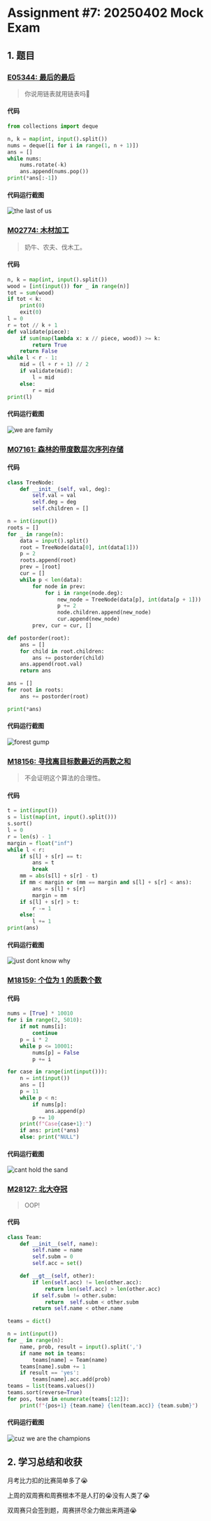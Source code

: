 # Assignment #7: 20250402 Mock Exam


## 1. 题目

### [E05344: 最后的最后](http://cs101.openjudge.cn/practice/05344/)

> 你说用链表就用链表吗🤣

#### 代码

```python
from collections import deque

n, k = map(int, input().split())
nums = deque([i for i in range(1, n + 1)])
ans = []
while nums:
    nums.rotate(-k)
    ans.append(nums.pop())
print(*ans[:-1])
```

#### 代码运行截图

![the last of us](./the-last-of-us.png)

### [M02774: 木材加工](http://cs101.openjudge.cn/practice/02774/)

> 奶牛、农夫、伐木工。

#### 代码

```python
n, k = map(int, input().split())
wood = [int(input()) for _ in range(n)]
tot = sum(wood)
if tot < k:
    print(0)
    exit(0)
l = 0
r = tot // k + 1
def validate(piece):
    if sum(map(lambda x: x // piece, wood)) >= k:
        return True
    return False
while l < r - 1:
    mid = (l + r + 1) // 2
    if validate(mid):
        l = mid
    else:
        r = mid
print(l)
```

#### 代码运行截图

![we are family](./we-are-family.png)

### [M07161: 森林的带度数层次序列存储](http://cs101.openjudge.cn/practice/07161/)

#### 代码

```python
class TreeNode:
    def __init__(self, val, deg):
        self.val = val
        self.deg = deg
        self.children = []

n = int(input())
roots = []
for _ in range(n):
    data = input().split()
    root = TreeNode(data[0], int(data[1]))
    p = 2
    roots.append(root)
    prev = [root]
    cur = []
    while p < len(data):
        for node in prev:
            for i in range(node.deg):
                new_node = TreeNode(data[p], int(data[p + 1]))
                p += 2
                node.children.append(new_node)
                cur.append(new_node)
        prev, cur = cur, []

def postorder(root):
    ans = []
    for child in root.children:
        ans += postorder(child)
    ans.append(root.val)
    return ans

ans = []
for root in roots:
    ans += postorder(root)

print(*ans)
```

#### 代码运行截图

![forest gump](./forest-gump.png)

### [M18156: 寻找离目标数最近的两数之和](http://cs101.openjudge.cn/practice/18156/)

> 不会证明这个算法的合理性。

#### 代码

```python
t = int(input())
s = list(map(int, input().split()))
s.sort()
l = 0
r = len(s) - 1
margin = float("inf")
while l < r:
    if s[l] + s[r] == t:
        ans = t
        break
    mm = abs(s[l] + s[r] - t)
    if mm < margin or (mm == margin and s[l] + s[r] < ans):
        ans = s[l] + s[r]
        margin = mm
    if s[l] + s[r] > t:
        r -= 1
    else:
        l += 1
print(ans)
```

#### 代码运行截图

![just dont know why](./just-dont-know-why.png)

### [M18159: 个位为 1 的质数个数](http://cs101.openjudge.cn/practice/18159/)

#### 代码

```python
nums = [True] * 10010
for i in range(2, 5010):
    if not nums[i]:
        continue
    p = i * 2
    while p <= 10001:
        nums[p] = False
        p += i

for case in range(int(input())):
    n = int(input())
    ans = []
    p = 11
    while p < n:
        if nums[p]:
            ans.append(p)
        p += 10
    print(f"Case{case+1}:")
    if ans: print(*ans)
    else: print("NULL")
```

#### 代码运行截图

![cant hold the sand](./cant-hold-the-sand.png)

### [M28127: 北大夺冠](http://cs101.openjudge.cn/practice/28127/)

> OOP!

#### 代码

```python
class Team:
    def __init__(self, name):
        self.name = name
        self.subm = 0
        self.acc = set()

    def __gt__(self, other):
        if len(self.acc) != len(other.acc):
            return len(self.acc) > len(other.acc)
        if self.subm != other.subm:
            return  self.subm < other.subm
        return self.name < other.name

teams = dict()

n = int(input())
for _ in range(n):
    name, prob, result = input().split(',')
    if name not in teams:
        teams[name] = Team(name)
    teams[name].subm += 1
    if result == 'yes':
        teams[name].acc.add(prob)
teams = list(teams.values())
teams.sort(reverse=True)
for pos, team in enumerate(teams[:12]):
    print(f"{pos+1} {team.name} {len(team.acc)} {team.subm}")
```

#### 代码运行截图

![cuz we are the champions](./cuz-we-are-the-champions.png)

## 2. 学习总结和收获

月考比力扣的比赛简单多了😭

上周的双周赛和周赛根本不是人打的😭没有人类了😭

双周赛只会签到题，周赛拼尽全力做出来两道😭
